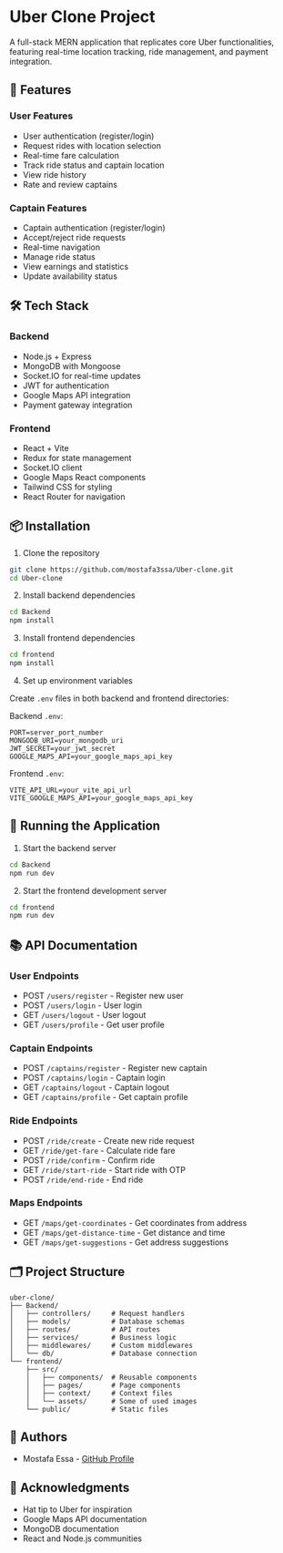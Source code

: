 # Uber Clone Project

A full-stack MERN application that replicates core Uber functionalities, featuring real-time location tracking, ride management, and payment integration.

## 🚀 Features

### User Features

- User authentication (register/login)
- Request rides with location selection
- Real-time fare calculation
- Track ride status and captain location
- View ride history
- Rate and review captains

### Captain Features

- Captain authentication (register/login)
- Accept/reject ride requests
- Real-time navigation
- Manage ride status
- View earnings and statistics
- Update availability status

## 🛠️ Tech Stack

### Backend

- Node.js + Express
- MongoDB with Mongoose
- Socket.IO for real-time updates
- JWT for authentication
- Google Maps API integration
- Payment gateway integration

### Frontend

- React + Vite
- Redux for state management
- Socket.IO client
- Google Maps React components
- Tailwind CSS for styling
- React Router for navigation

## 📦 Installation

1. Clone the repository

```bash
git clone https://github.com/mostafa3ssa/Uber-clone.git
cd Uber-clone
```

2. Install backend dependencies

```bash
cd Backend
npm install
```

3. Install frontend dependencies

```bash
cd frontend
npm install
```

4. Set up environment variables

Create `.env` files in both backend and frontend directories:

Backend `.env`:

```env
PORT=server_port_number
MONGODB_URI=your_mongodb_uri
JWT_SECRET=your_jwt_secret
GOOGLE_MAPS_API=your_google_maps_api_key
```

Frontend `.env`:

```env
VITE_API_URL=your_vite_api_url
VITE_GOOGLE_MAPS_API=your_google_maps_api_key
```

## 🚀 Running the Application

1. Start the backend server

```bash
cd Backend
npm run dev
```

2. Start the frontend development server

```bash
cd frontend
npm run dev
```

## 📚 API Documentation

### User Endpoints

- POST `/users/register` - Register new user
- POST `/users/login` - User login
- GET `/users/logout` - User logout
- GET `/users/profile` - Get user profile

### Captain Endpoints

- POST `/captains/register` - Register new captain
- POST `/captains/login` - Captain login
- GET `/captains/logout` - Captain logout
- GET `/captains/profile` - Get captain profile

### Ride Endpoints

- POST `/ride/create` - Create new ride request
- GET `/ride/get-fare` - Calculate ride fare
- POST `/ride/confirm` - Confirm ride
- GET `/ride/start-ride` - Start ride with OTP
- POST `/ride/end-ride` - End ride

### Maps Endpoints

- GET `/maps/get-coordinates` - Get coordinates from address
- GET `/maps/get-distance-time` - Get distance and time
- GET `/maps/get-suggestions` - Get address suggestions

## 🗂️ Project Structure

```
uber-clone/
├── Backend/
│   ├── controllers/     # Request handlers
│   ├── models/          # Database schemas
│   ├── routes/          # API routes
│   ├── services/        # Business logic
│   ├── middlewares/     # Custom middlewares
│   └── db/              # Database connection
└── frontend/
    ├── src/
    │   ├── components/  # Reusable components
    │   ├── pages/       # Page components
    │   ├── context/     # Context files
    │   └── assets/      # Some of used images
    └── public/          # Static files
```

## 👥 Authors

- Mostafa Essa - [GitHub Profile](https://github.com/mostafa3ssa)

## 🙏 Acknowledgments

- Hat tip to Uber for inspiration
- Google Maps API documentation
- MongoDB documentation
- React and Node.js communities
